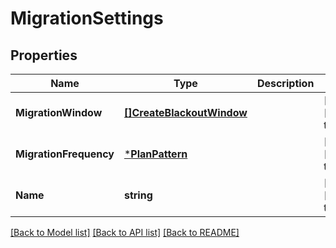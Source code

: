 # MigrationSettings

## Properties
Name | Type | Description | Notes
------------ | ------------- | ------------- | -------------
**MigrationWindow** | [**[]CreateBlackoutWindow**](CreateBlackoutWindow.md) |  | [optional] [default to null]
**MigrationFrequency** | [***PlanPattern**](PlanPattern.md) |  | [optional] [default to null]
**Name** | **string** |  | [optional] [default to null]

[[Back to Model list]](../README.md#documentation-for-models) [[Back to API list]](../README.md#documentation-for-api-endpoints) [[Back to README]](../README.md)


